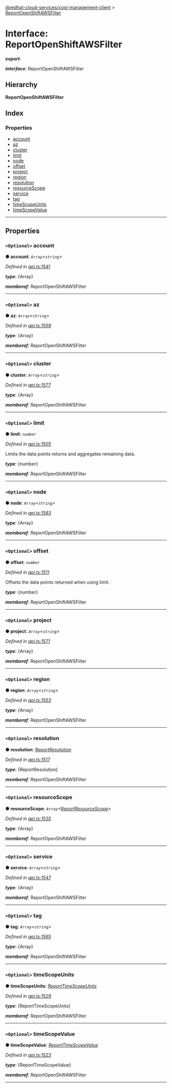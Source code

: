 [@redhat-cloud-services/cost-management-client](../README.md) > [ReportOpenShiftAWSFilter](../interfaces/reportopenshiftawsfilter.md)

# Interface: ReportOpenShiftAWSFilter

*__export__*: 

*__interface__*: ReportOpenShiftAWSFilter

## Hierarchy

**ReportOpenShiftAWSFilter**

## Index

### Properties

* [account](reportopenshiftawsfilter.md#account)
* [az](reportopenshiftawsfilter.md#az)
* [cluster](reportopenshiftawsfilter.md#cluster)
* [limit](reportopenshiftawsfilter.md#limit)
* [node](reportopenshiftawsfilter.md#node)
* [offset](reportopenshiftawsfilter.md#offset)
* [project](reportopenshiftawsfilter.md#project)
* [region](reportopenshiftawsfilter.md#region)
* [resolution](reportopenshiftawsfilter.md#resolution)
* [resourceScope](reportopenshiftawsfilter.md#resourcescope)
* [service](reportopenshiftawsfilter.md#service)
* [tag](reportopenshiftawsfilter.md#tag)
* [timeScopeUnits](reportopenshiftawsfilter.md#timescopeunits)
* [timeScopeValue](reportopenshiftawsfilter.md#timescopevalue)

---

## Properties

<a id="account"></a>

### `<Optional>` account

**● account**: *`Array`<`string`>*

*Defined in [api.ts:1541](https://github.com/rvsia/javascript-clients/blob/master/packages/cost-management/api.ts#L1541)*

*__type__*: {Array}

*__memberof__*: ReportOpenShiftAWSFilter

___
<a id="az"></a>

### `<Optional>` az

**● az**: *`Array`<`string`>*

*Defined in [api.ts:1559](https://github.com/rvsia/javascript-clients/blob/master/packages/cost-management/api.ts#L1559)*

*__type__*: {Array}

*__memberof__*: ReportOpenShiftAWSFilter

___
<a id="cluster"></a>

### `<Optional>` cluster

**● cluster**: *`Array`<`string`>*

*Defined in [api.ts:1577](https://github.com/rvsia/javascript-clients/blob/master/packages/cost-management/api.ts#L1577)*

*__type__*: {Array}

*__memberof__*: ReportOpenShiftAWSFilter

___
<a id="limit"></a>

### `<Optional>` limit

**● limit**: *`number`*

*Defined in [api.ts:1505](https://github.com/rvsia/javascript-clients/blob/master/packages/cost-management/api.ts#L1505)*

Limits the data points returns and aggregates remaining data.

*__type__*: {number}

*__memberof__*: ReportOpenShiftAWSFilter

___
<a id="node"></a>

### `<Optional>` node

**● node**: *`Array`<`string`>*

*Defined in [api.ts:1583](https://github.com/rvsia/javascript-clients/blob/master/packages/cost-management/api.ts#L1583)*

*__type__*: {Array}

*__memberof__*: ReportOpenShiftAWSFilter

___
<a id="offset"></a>

### `<Optional>` offset

**● offset**: *`number`*

*Defined in [api.ts:1511](https://github.com/rvsia/javascript-clients/blob/master/packages/cost-management/api.ts#L1511)*

Offsets the data points returned when using limit.

*__type__*: {number}

*__memberof__*: ReportOpenShiftAWSFilter

___
<a id="project"></a>

### `<Optional>` project

**● project**: *`Array`<`string`>*

*Defined in [api.ts:1571](https://github.com/rvsia/javascript-clients/blob/master/packages/cost-management/api.ts#L1571)*

*__type__*: {Array}

*__memberof__*: ReportOpenShiftAWSFilter

___
<a id="region"></a>

### `<Optional>` region

**● region**: *`Array`<`string`>*

*Defined in [api.ts:1553](https://github.com/rvsia/javascript-clients/blob/master/packages/cost-management/api.ts#L1553)*

*__type__*: {Array}

*__memberof__*: ReportOpenShiftAWSFilter

___
<a id="resolution"></a>

### `<Optional>` resolution

**● resolution**: *[ReportResolution](../enums/reportresolution.md)*

*Defined in [api.ts:1517](https://github.com/rvsia/javascript-clients/blob/master/packages/cost-management/api.ts#L1517)*

*__type__*: {ReportResolution}

*__memberof__*: ReportOpenShiftAWSFilter

___
<a id="resourcescope"></a>

### `<Optional>` resourceScope

**● resourceScope**: *`Array`<[ReportResourceScope](../enums/reportresourcescope.md)>*

*Defined in [api.ts:1535](https://github.com/rvsia/javascript-clients/blob/master/packages/cost-management/api.ts#L1535)*

*__type__*: {Array}

*__memberof__*: ReportOpenShiftAWSFilter

___
<a id="service"></a>

### `<Optional>` service

**● service**: *`Array`<`string`>*

*Defined in [api.ts:1547](https://github.com/rvsia/javascript-clients/blob/master/packages/cost-management/api.ts#L1547)*

*__type__*: {Array}

*__memberof__*: ReportOpenShiftAWSFilter

___
<a id="tag"></a>

### `<Optional>` tag

**● tag**: *`Array`<`string`>*

*Defined in [api.ts:1565](https://github.com/rvsia/javascript-clients/blob/master/packages/cost-management/api.ts#L1565)*

*__type__*: {Array}

*__memberof__*: ReportOpenShiftAWSFilter

___
<a id="timescopeunits"></a>

### `<Optional>` timeScopeUnits

**● timeScopeUnits**: *[ReportTimeScopeUnits](../enums/reporttimescopeunits.md)*

*Defined in [api.ts:1529](https://github.com/rvsia/javascript-clients/blob/master/packages/cost-management/api.ts#L1529)*

*__type__*: {ReportTimeScopeUnits}

*__memberof__*: ReportOpenShiftAWSFilter

___
<a id="timescopevalue"></a>

### `<Optional>` timeScopeValue

**● timeScopeValue**: *[ReportTimeScopeValue](../enums/reporttimescopevalue.md)*

*Defined in [api.ts:1523](https://github.com/rvsia/javascript-clients/blob/master/packages/cost-management/api.ts#L1523)*

*__type__*: {ReportTimeScopeValue}

*__memberof__*: ReportOpenShiftAWSFilter

___

